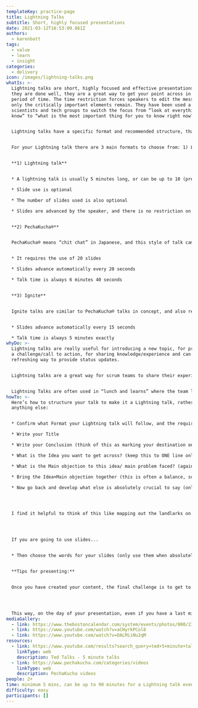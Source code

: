 ```yaml
---
templateKey: practice-page
title: Lightning Talks
subtitle: Short, highly focused presentations
date: 2021-03-12T16:53:09.861Z
authors:
  - karenbatt
tags:
  - value
  - learn
  - insight
categories: 
  - delivery
icon: /images/lightning-talks.png
whatIs: >-
  Lightning talks are short, highly focused and effective presentations.  When
  they are done well, they are a great way to get your point across in a limited
  period of time. The time restriction forces speakers to edit the message, and
  only the critically important elements remain. They have been used a lot by
  scientists and tech groups to switch the focus from “look at everything I
  know” to “what is the most important thing for you to know right now?”


  Lightning talks have a specific format and recommended structure, that make them stand out from other short talks.


  For your Lightning talk there are 3 main formats to choose from: 1) Lightning talk, 2) PechaKucha® and 3) Ignite.


  **1) Lightning talk**


  * A lightning talk is usually 5 minutes long, or can be up to 10 (predetermined limit)

  * Slide use is optional

  * The number of slides used is also optional

  * Slides are advanced by the speaker, and there is no restriction on how long a slide can be displayed


  **2) PechaKucha®**


  PechaKucha® means “chit chat” in Japanese, and this style of talk came from a desire to "talk less, show more”. It is different to a traditional Lightning talk in the following ways:


  * It requires the use of 20 slides

  * Slides advance automatically every 20 seconds

  * Talk time is always 6 minutes 40 seconds


  **3) Ignite**


  Ignite talks are similar to PechaKucha® talks in concept, and also require 20 slides. There are 2 differences:


  * Slides advance automatically every 15 seconds

  * Talk time is always 5 minutes exactly
whyDo: >-
  Lightning talks are really useful for introducing a new topic, for presenting
  a challenge/call to action, for sharing knowledge/experience and can be a
  refreshing way to provide status updates.


  Lightning talks are a great way for scrum teams to share their experience with each other either specifically about the current sprint challenges or the project more generally.  The team can also use them to give feedback to the product owner and other stakeholders at the end of a sprint. Even the product owner can use this format to share their vision/business needs with the scrum team/s for upcoming sprints.


  Lightning Talks are often used in “lunch and learns” where the team listens to different members presenting solutions, ideas and other relevant content related to the sprint or larger project. You can also use lightning talks as a way to present a topic, and then debate together what has been presented, just don’t forget to time box this part too!
howTo: >-
  Here’s how to structure your talk to make it a Lightning talk, rather than
  anything else:


  * Confirm what Format your Lightning talk will follow, and the required length

  * Write your Title

  * Write your Conclusion (think of this as marking your destination on your map)

  * What is the Idea you want to get across? (keep this to ONE line only)

  * What is the Main objection to this idea/ main problem faced? (again, just ONE line)

  * Bring the Idea+Main objection together (this is often a balance, so acknowledge the tension between the 2 elements, and focus on the outcome you want to achieve)

  * Now go back and develop what else is absolutely crucial to say (only this, nothing more). Think about your Idea, your Main Objection, and how they come together.




  I find it helpful to think of this like mapping out the landlarks on your journey, focusing on the most important elements needed to guide the audience from the start to their destination, without getting lost along the way.




  If you are going to use slides...


  * Then choose the words for your slides (only use them when absolutely necessary, and use as few as possible!)


  **Tips for presenting:**


  Once you have created your content, the final challenge is to get to the stage where you can give your whole presentation **with your eyes closed**. I mean this literally. When you are able to do your presentation without looking at your notes, without even using your slides, then you are ready.




  This way, on the day of your presentation, even if you have a last minute logistical nightmare (which can happen despite your best planning and preparation), you can provide value to your audience/team/customer, by communicating the most important thing for them to know now.
mediaGallery:
  - link: https://www.thebostoncalendar.com/system/events/photos/000/235/956/original/SF_LightningTalks_edited.png?1548953347
  - link: https://www.youtube.com/watch?v=aCHyrkPCol8
  - link: https://www.youtube.com/watch?v=OALMiiNu2qM
resources:
  - link: https://www.youtube.com/results?search_query=ted+5+minute+talks
    linkType: web
    description: Ted Talks - 5 minute talks
  - link: https://www.pechakucha.com/categories/videos
    linkType: web
    description: PechaKucha videos
people: 2+
time: minimum 5 mins, can be up to 90 minutes for a Lightning talk event
difficulty: easy
participants: []
---
```

